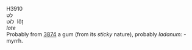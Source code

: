 <body>
  <p>H3910<br>  לט  <br> לוֹט  ‎  lôṭ  <br><i>lote </i><br>Probably from <a href="h3874.htm">3874</a>  a gum (from its <i>sticky</i> nature), probably <i>ladanum: - </i>myrrh.<br></p>
 </body>